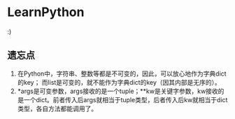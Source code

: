 # LearnPython
:)

## 遗忘点
1. 在Python中，字符串、整数等都是不可变的，因此，可以放心地作为字典dict的key；
而list是可变的，就不能作为字典dict的key（因其内部是无序的）。
2. *args是可变参数，args接收的是一个tuple；**kw是关键字参数，kw接收的是一个dict。前者传入后args就相当于tuple类型，后者传入后kw就相当于dict类型，各自方法都能调用了。